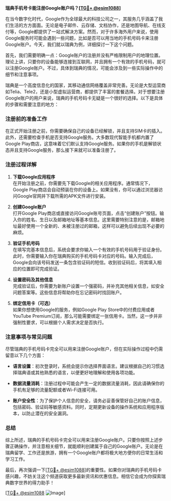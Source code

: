 **瑞典手机号卡能注册Google账户吗？[[TG💪+ @esim1088](https://t.me/s/esim1088)]**

在当今数字化时代，Google作为全球最大的科技公司之一，其服务几乎涵盖了我们生活的方方面面。无论是电子邮件、云存储、文档协作，还是地图导航、在线支付等，Google都提供了一站式解决方案。然而，对于许多海外用户来说，使用Google服务时可能会遇到一些问题，比如是否可以用当地的手机号码卡来注册Google账户。今天，我们就以瑞典为例，详细探讨一下这个问题。

首先，我们需要明确一点：Google账户的注册并没有严格限制用户的地理位置。理论上讲，只要你的设备能够连接到互联网，并且拥有一个有效的手机号码，就可以注册Google账户。不过，具体到瑞典的情况，可能会涉及到一些实际操作中的细节和注意事项。

瑞典是一个高度信息化的国家，其移动通信网络覆盖非常完善。无论是大型运营商如Telia、Tele2，还是小型虚拟运营商，都提供了丰富的套餐选择。对于想要注册Google账户的用户来说，瑞典的手机号码卡无疑是一个很好的选择。以下是具体的步骤和需要注意的地方：

### 注册前的准备工作

在正式开始注册之前，你需要确保自己的设备已经解锁，并且支持SIM卡的插入。此外，还需要检查手机是否支持Google服务。大多数现代智能手机都内置了Google Play商店，这意味着它们默认支持Google服务。如果你的手机是解锁状态并且支持Google服务，那么接下来就可以准备注册了。

### 注册过程详解

1. **下载Google应用程序**  
   在开始注册之前，你需要先下载Google的相关应用程序。通常情况下，Google Play商店会自动预装在你的设备上。如果没有，你可以通过浏览器访问Google官网并下载所需的APK文件进行安装。

2. **创建Google账户**  
   打开Google Play商店或直接访问Google账号页面，点击“创建账户”按钮。输入你的姓名、生日以及邮箱地址等基本信息。这里需要特别注意的是，邮箱地址最好使用一个全新的、未被注册过的邮箱，这样可以避免后续出现不必要的麻烦。

3. **验证手机号码**  
   在填写完基本信息后，系统会要求你输入一个有效的手机号码用于验证身份。此时，你需要输入你在瑞典购买的手机号码卡对应的号码。输入完成后，Google会向该号码发送一条包含验证码的短信。收到验证码后，将其填入相应的位置即可完成验证。

4. **设置密码及其他信息**  
   完成验证后，你需要为新账户设置一个强密码，并补充其他相关信息，如安全问题答案等。这些信息将帮助你在忘记密码时找回账户。

5. **绑定信用卡（可选）**  
   如果你想使用Google的服务，例如Google Play Store中的付费应用或者YouTube Premium订阅，那么可能需要绑定一张信用卡。当然，这一步并非强制性要求，可以根据个人需求决定是否执行。

### 注意事项与常见问题

尽管瑞典的手机号码卡完全可以用来注册Google账户，但在实际操作过程中仍需留意以下几个方面：

- **语言设置**：初次登录时，系统会提示你选择界面语言。建议根据自己的习惯选择瑞典语或其他熟悉的语言，以便更好地理解和使用各项功能。
  
- **数据流量消耗**：注册过程中可能会产生一定的数据流量消耗，因此请确保你的手机有足够的流量配额或者Wi-Fi连接可用。

- **账户安全性**：为了保护个人信息的安全，请务必妥善保管好自己的账户信息，包括密码、验证码等敏感资料。同时，定期更新设备的操作系统和应用程序版本，以防止潜在的安全漏洞。

### 总结

综上所述，瑞典的手机号码卡完全可以用来注册Google账户。只要你按照上述步骤正确操作，并注意相关细节，就能顺利创建属于自己的Google账户。无论是在瑞典留学、工作还是旅游，拥有一个Google账户都将极大地方便你的日常生活和学习工作。

最后，再次强调一下[[TG💪+ @esim1088](https://t.me/s/esim1088)]的重要性。如果你对瑞典的手机号码卡感兴趣，不妨关注这个频道获取更多最新资讯和优惠信息。相信它会成为你探索瑞典数字世界的得力助手！

[[TG💪+ @esim1088](https://t.me/s/esim1088) ![Image](https://i.postimg.cc/4NQfJmqS/Snipaste-2025-05-13-00-14-12.png)]